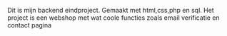 Dit is mijn backend eindproject. Gemaakt met html,css,php en sql. Het project is een webshop met wat coole functies zoals email verificatie en contact pagina
